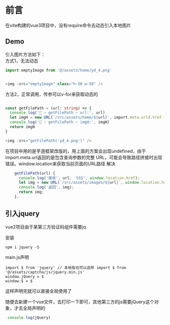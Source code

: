 # 前言
在vite构建的vue3项目中，没有require命令去动态引入本地图片

## Demo

引入图片方法如下：  
方式1，无法动态
```js
import emptyImage from '@/assets/home/yd_4.png'


<img :src="emptyImage" class="h-50 w-50" />

```
方法2，正常调用，传参可以v-for来获取动态的
```ts

const getFilePath = (url: string) => {
  console.log('🚀 ~ getFilePath ~ url:', url)
  let imgH = new URL(`/src/assets/home/${url}`, import.meta.url).href
  console.log('🚀 ~ getFilePath ~ imgH:', imgH)
  return imgH
}

<img :src="getFilePath('yd_4.png')" />
```
在项目中用的是芋道框架改版的，用上面的方案会出现undefined，由于import.meta.url返回的是包含查询参数的完整 URL，可能会导致路径拼接时出现错误。window.location来获取当前页面的URL路径
解决
```js
    getFilePath(url) {
      console.log('接收', url, 'SSS', window.location.href);
      let img = new URL(`/src/assets/images/${url}`, window.location.href).href;
      console.log('返回', img);
      return img;
    },
```

## 引入jquery
vue2项目由于某第三方验证码组件需要jq

安装
```shell
npm i jquery -S
```

main.js声明

```shell
import $ from 'jquery' // 本地有也可以这样 import $ from '@/assets/captcha/js/jquery.min.js' 
window.jQuery = $
window.$ = $
```
这样声明完就可以直接全局使用了

随便去新建一个vue文件，去打印一下即可，其他第三方的js需要jQuery这个对象，才去全局声明的
```js
 console.log(jQuery)
```

